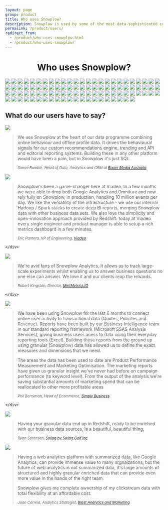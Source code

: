 ```yaml
---
layout: page
group: product
title: Who uses Snowplow?
description: Snowplow is used by some of the most data-sophisticated companies in the world
permalink: /product/users/
redirect_from:
  - /product/who-uses-snowplow.html
  - /product/who-uses-snowplow/
---
```


<h1 style="text-align:center">Who uses Snowplow?</h1>
<div class="row logos">
  <a href="http://www.spaceapegames.com"><img src="//logo.clearbit.com/spaceapegames.com?size=200"></a>
  <a href="http://www.dollarshaveclub.com"><img src="//logo.clearbit.com/dollarshaveclub.com?size=200"></a>
  <a href="http://www.gousto.co.uk"><img src="//logo.clearbit.com/gousto.co.uk?size=200"></a>
  <a href="https://www.streetlife.com"><img src="//logo.clearbit.com/streetlife.com?size=200"></a>
  <a href="http://www.brainfall.com"><img src="//logo.clearbit.com/brainfall.com?size=200"></a>
  <a href="http://www.oyster.com"><img src="//logo.clearbit.com/oyster.com?size=200"></a>
  <a href="https://www.number26.eu"><img src="//logo.clearbit.com/number26.eu?size=200"></a>
  <a href="http://www.viewbix.com"><img src="//logo.clearbit.com/viewbix.com?size=200"></a>
  <a href="https://www.getninjas.com.br"><img src="//logo.clearbit.com/getninjas.com.br?size=200"></a>
  <a href="https://www.eneco.nl"><img src="//logo.clearbit.com/eneco.nl?size=200"></a>
  <a href="http://www.animoto.com"><img src="//logo.clearbit.com/animoto.com?size=200"></a>
  <a href="https://www.staatsloterij.nl"><img src="//logo.clearbit.com/staatsloterij.nl?size=200"></a>
  <a href="http://slickdeals.net"><img src="//logo.clearbit.com/slickdeals.net?size=200"></a>
  <a href="http://www.avari.io"><img src="//logo.clearbit.com/avari.io?size=200"></a>
  <a href="https://www.ditzo.nl"><img src="//logo.clearbit.com/ditzo.nl?size=200"></a>
  <a href="http://www.theiconic.com.au"><img src="//logo.clearbit.com/theiconic.com.au?size=200"></a>
  <a href="http://www.trello.com"><img src="//logo.clearbit.com/trello.com?size=200"></a>
  <a href="http://www.fyber.com"><img src="//logo.clearbit.com/fyber.com?size=200"></a>
  <a href="http://graduateland.com"><img src="//logo.clearbit.com/graduateland.com?size=200"></a>
  <!--<a href="http://www.answermedia.com"><img src="//logo.clearbit.com/answermedia.com?size=200"></a>-->
  <a href="http://www.opower.com"><img src="//logo.clearbit.com/opower.com?size=200"></a>
  <a href="http://www.debijenkorf.nl"><img src="//logo.clearbit.com/debijenkorf.nl?size=200"></a>
  <a href="https://www.finerylondon.com"><img src="//logo.clearbit.com/finerylondon.com?size=200"></a>
  <a href="https://www.auxmoney.com"><img src="//logo.clearbit.com/auxmoney.com?size=200"></a>
  <a href="http://www.goeuro.com"><img src="//logo.clearbit.com/goeuro.com?size=200"></a>
  <a href="http://www.custommade.com"><img src="//logo.clearbit.com/custommade.com?size=200"></a>
  <a href="http://www.canary.is"><img src="//logo.clearbit.com/canary.is?size=200"></a>
  <a href="http://www.methodmill.com"><img src="//logo.clearbit.com/methodmill.com?size=200"></a>
  <a href="https://www.headspace.com"><img src="//logo.clearbit.com/headspace.com?size=200"></a>
  <a href="http://www.peak.net"><img src="//logo.clearbit.com/peak.net?size=200"></a>
  <a href="http://www.managedbyq.com"><img src="//logo.clearbit.com/managedbyq.com?size=200"></a>
  <a href="http://www.carsguide.com.au"><img src="//logo.clearbit.com/carsguide.com.au?size=200"></a>
  <a href="http://www.99designs.com"><img src="//logo.clearbit.com/99designs.com?size=200"></a>
  <a href="http://www.sapient.com"><img src="//logo.clearbit.com/sapient.com?size=200"></a>
  <!--<a href="http://www.finance.cz"><img src="//logo.clearbit.com/finance.cz?size=200"></a>-->
  <a href="http://www.ignitionone.com"><img src="//logo.clearbit.com/ignitionone.com?size=200"></a>
  <a href="http://www.hipcricket.com"><img src="//logo.clearbit.com/hipcricket.com?size=200"></a>
  <a href="http://www.backstage.com"><img src="//logo.clearbit.com/backstage.com?size=200"></a>
  <a href="http://www.gforces.co.uk"><img src="//logo.clearbit.com/gforces.co.uk?size=200"></a>
  <a href="http://www.tut.by"><img src="//logo.clearbit.com/tut.by?size=200"></a>
  <!--<a href="http://www.webprofiters.ru"><img src="//logo.clearbit.com/webprofiters.ru?size=200"></a>-->
  <a href="https://www.picnic.nl"><img src="//logo.clearbit.com/picnic.nl?size=200"></a>
  <a href="https://www.crew.co"><img src="//logo.clearbit.com/crew.co?size=200"></a>
  <a href="http://www.urbandictionary.com"><img src="//logo.clearbit.com/urbandictionary.com?size=200"></a>
  <a href="http://www.secretsaucepartners.com"><img src="//logo.clearbit.com/secretsaucepartners.com?size=200"></a>
  <a href="https://soulmates.theguardian.com"><img src="//logo.clearbit.com/theguardian.com?size=200"></a>
  <a href="http://www.brand-up.com"><img src="//logo.clearbit.com/brand-up.com?size=200"></a>
  <!--<a href="http://www.popsugar.com"><img src="//logo.clearbit.com/popsugar.com?size=200"></a>-->
  <a href="http://www.mathereconomics.com"><img src="//logo.clearbit.com/mathereconomics.com?size=200"></a>
  <a href="http://www.abc.net.au"><img src="//logo.clearbit.com/abc.net.au?size=200"></a>
  <a href="http://www.smugmug.com"><img src="//logo.clearbit.com/smugmug.com?size=200"></a>
  <a href="http://www.softsurroundings.com"><img src="//logo.clearbit.com/softsurroundings.com?size=200"></a>
  <a href="http://www.yotpo.com"><img src="//logo.clearbit.com/yotpo.com?size=200"></a>
  <a href="http://www.geostar.pt"><img src="//logo.clearbit.com/geostar.pt?size=200"></a>
  <a href="http://www.abcam.com"><img src="//logo.clearbit.com/abcam.com?size=200"></a>
  <a href="http://www.howaboutwe.com"><img src="//logo.clearbit.com/howaboutwe.com?size=200"></a>
  <a href="http://www.bauer-media.com.au"><img src="//logo.clearbit.com/bauer-media.com.au?size=200"></a>
  <a href="https://www.bigcommerce.com"><img src="//logo.clearbit.com/bigcommerce.com?size=200"></a>
  <a href="http://www.blastam.com"><img src="//logo.clearbit.com/blastam.com?size=200"></a>
  <a href="http://www.burberry.com"><img src="//logo.clearbit.com/burberry.com?size=200"></a>
  <a href="https://www.cahootsy.com"><img src="//logo.clearbit.com/cahootsy.com?size=200"></a>
  <a href="http://www.bibliocommons.com"><img src="//logo.clearbit.com/bibliocommons.com?size=200"></a>
  <a href="http://www.jetsetter.com"><img src="//logo.clearbit.com/jetsetter.com?size=200"></a>
  <a href="http://www.docsperfect.com"><img src="//logo.clearbit.com/docsperfect.com?size=200"></a>
  <!--<a href="http://www.fabricww.com"><img src="//logo.clearbit.com/fabricww.com?size=200"></a>-->
  <a href="http://www.mediamobz.com"><img src="//logo.clearbit.com/mediamobz.com?size=200"></a>
  <a href="http://www.metail.com"><img src="//logo.clearbit.com/metail.com?size=200"></a>
  <a href="http://www.mintmetrics.io"><img src="//logo.clearbit.com/mintmetrics.io?size=200"></a>
  <a href="http://www.qwaya.com"><img src="//logo.clearbit.com/qwaya.com?size=200"></a>
  <!--<a href="http://www.getradico.com"><img src="//logo.clearbit.com/getradico.com?size=200"></a>-->
  <a href="https://www.sigfig.com"><img src="//logo.clearbit.com/sigfig.com?size=200"></a>
  <a href="http://www.simplybusiness.com"><img src="//logo.clearbit.com/simplybusiness.com?size=200"></a>
  <a href="http://www.sparwelt.de"><img src="//logo.clearbit.com/sparwelt.de?size=200"></a>
  <a href="http://www.springlane.de"><img src="//logo.clearbit.com/springlane.de?size=200"></a>
  <a href="http://www.studentbeans.com"><img src="//logo.clearbit.com/studentbeans.com?size=200"></a>
  <a href="https://www.swingbyswing.com"><img src="//logo.clearbit.com/swingbyswing.com?size=200"></a>
  <a href="https://www.therealreal.com"><img src="//logo.clearbit.com/therealreal.com?size=200"></a>
  <a href="http://www.thredup.com"><img src="//logo.clearbit.com/thredup.com?size=200"></a>
  <a href="http://www.viadeo.com"><img src="//logo.clearbit.com/viadeo.com?size=200"></a>
  <a href="http://www.feex.com"><img src="//logo.clearbit.com/feex.com?size=200"></a>
  <a href="http://www.digdeepdigital.com.au"><img src="//logo.clearbit.com/digdeepdigital.com.au?size=200"></a>
  <a href="https://www.graze.com"><img src="//logo.clearbit.com/graze.com?size=200"></a>
  <a href="http://www.lingualeo.com"><img src="//logo.clearbit.com/lingualeo.com?size=200"></a>
  <a href="http://www.conversionlogic.com"><img src="//logo.clearbit.com/conversionlogic.com?size=200"></a>
  <a href="http://www.sodastream.com"><img src="//logo.clearbit.com/sodastream.fr?size=200"></a>
  <a href="http://www.outfittery.de"><img src="//logo.clearbit.com/outfittery.de?size=200"></a>
  <a href="https://www.dubicars.com"><img src="//logo.clearbit.com/dubicars.com?size=200"></a>
  <a href="https://www.yourmemoir.com"><img src="//logo.clearbit.com/yourmemoir.com?size=200"></a>
  <a href="https://www.liveoutthere.com"><img src="//logo.clearbit.com/liveoutthere.com?size=200"></a>
  <a href="http://www.yieldify.com"><img src="//logo.clearbit.com/yieldify.com?size=200"></a>
  <a href="https://www.justwatch.com"><img src="//logo.clearbit.com/justwatch.com?size=200"></a>
  <a href="http://www.stylight.com"><img src="//logo.clearbit.com/stylight.com?size=200"></a>
  <a href="https://www.sdu.nl"><img src="//logo.clearbit.com/sdu.nl?size=200"></a>
  <a href="https://www.liveintent.com"><img src="//logo.clearbit.com/liveintent.com?size=200"></a>
  <a href="http://www.americanbible.org"><img src="//logo.clearbit.com/americanbible.org?size=200"></a>
  <a href="http://www.judson.biz"><img src="//logo.clearbit.com/judson.biz?size=200"></a>
  <a href="https://www.treatwell.com"><img src="//logo.clearbit.com/treatwell.com?size=200"></a>
  <a href="http://www.vitafy.de"><img src="//logo.clearbit.com/vitafy.de?size=200"></a>
  <a href="http://www.dotandbo.com"><img src="//logo.clearbit.com/dotandbo.com?size=200"></a>
  <a href="https://www.bankfacil.com.br"><img src="//logo.clearbit.com/bankfacil.com.br?size=200"></a>
  <a href="http://www.itg.com"><img src="//logo.clearbit.com/itg.com?size=200"></a>
  <a href="http://www.adiq.io"><img src="//logo.clearbit.com/adiq.io?size=200"></a>
</div>

<div class="row">
	<h2>What do our users have to say?</h2>
</div>
<div class="row">
	<div class="col-xs-3 logos2x">
		<p><a href="http://www.bauer-media.com.au"><img src="//logo.clearbit.com/bauer-media.com.au?size=400"></a></p>
	</div>
	<div class="col-xs-9">
		<blockquote>
			<p>We use Snowplow at the heart of our data programme combining online behaviour and offline profile data. It drives the behavioural signals for our custom recommendations engine, trending and API and editorial reporting systems. Building these in any other platform would have been a pain, but in Snowplow it's just SQL.</p>
			<p><small><cite>Simon Rumble, Head of Data, Analytics and CRM at <a href="http://www.bauer-media.com.au/">Bauer Media Australia</a></cite></small></p>
		</blockquote>
	</div>
</div>

<div class="row">
	<div class="col-xs-3 logos2x">
		<p><a href="http://www.viadeo.com"><img src="//logo.clearbit.com/viadeo.com?size=400"></a></p>
	</div>
	<div class="col-xs-9">
		<blockquote>
			<p>Snowplow's been a game-changer here at Viadeo. In a few months we were able to drop both Google Analytics and Omniture and now rely fully on Snowplow, in production, handling 10 million events per day. We like the versatility of the infrastructure - we use our internal Hadoop / Spark stacks to create deep BI reports, merging Snowplow data with other business data sets. We also love the simplicity and open-innovation approach provided by Redshift: today at Viadeo every single engineer and product manager is able to setup a rich metrics dashboard in a few minutes.</p>
			<p><small><cite>Eric Pantera, VP of Engineering, <a href="http://gb.viadeo.com/en/">Viadeo</a></cite></small></p>
		</blockquote>

	</div>
</div>

<div class="row">
	<div class="col-xs-3 logos2x">
		<p><a href="http://www.mintmetrics.io"><img src="//logo.clearbit.com/mintmetrics.io?size=400"></a></p>
	</div>
	<div class="col-xs-9">
		<blockquote>
			<p>We're avid fans of Snowplow Analytics. It allows us to track large-scale experiments whilst enabling us to answer business questions no one else can answer. We love it and our clients reap the rewards.</p>
			<p><small><cite>Robert Kingston, Director, <a href="http://mintmetrics.io/">MintMetrics.IO</a></cite></small></p>
		</blockquote>

	</div>
</div>

<div class="row">
	<div class="col-xs-3 logos2x">
		<p><a href="http://www.simplybusiness.com"><img src="//logo.clearbit.com/simplybusiness.com?size=400"></a></p>
	</div>
	<div class="col-xs-9">
		<blockquote>
			<p>We have been using Snowplow for the last 6 months to connect online user activity to transactional data (Quotes, Policites and Revenue). Reports have been built by our Business Intelligence team in our standard reporting framework (Microsoft SSAS Analysis Services), giving business users acess to data using their everyday reporting tools (Excel). Building these reports from the ground up using granular (Snowplow) data has allowed us to define the exact measures and dimensions that we need.</p>
			<p>The areas the data has been used to date are Product Performance Measurement and Marketing Optimisation. The marketing reports have given us granular insight we've never had before on campaign performance (to keyword level). From the output of the analysis we're saving substantial amounts of marketing spend that can be reallocated to other more profitable areas</p>
			<p><small><cite>Phil Berryman, Head of Ecommerce, <a href="http://www.simplybusiness.co.uk/">Simply Business</a></cite></small></p>
		</blockquote>

	</div>
</div>

<div class="row">
	<div class="col-xs-3 logos2x">
		<p><a href="https://www.swingbyswing.com"><img src="//logo.clearbit.com/swingbyswing.com?size=400"></a></p>
	</div>
	<div class="col-xs-9">
		<blockquote>
			<p>Having your granular data end up in Redshift, ready to be enriched with our business data sources, is a beautiful, beautiful thing.</p>
			<p><small><cite>Ryan Sorensen, <a href="http://www.swingbyswing.com/">Swing by Swing Golf Inc</a></cite></small></p>
		</blockquote>
	</div>
</div>

<div class="row">
	<div class="col-xs-3 logos2x">
		<p><a href="http://www.blastam.com"><img src="//logo.clearbit.com/blastam.com?size=400"></a></p>
	</div>
	<div class="col-xs-9">
		<blockquote>
			<p>Having a web analytics platform with summarized data, like Google Analytics, can provide immense value to many orgnaizations, but the future of web analytics is not summarized data, it's large amounts of structured and highly granular enriched data that can provide even more value in the hands of the right team.</p>
			<p>Snowplow gives me complete ownership of my clickstream data with total flexibility at an affordable cost.</p>
			<p><small><cite>Joao Correia, Analytics Strategist, <a href="http://www.blastam.com/">Blast Analytics and Marketing</a></cite></small></p>
		</blockquote>
	</div>
</div>
